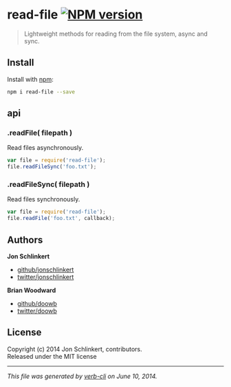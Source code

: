 # read-file [![NPM version](https://badge.fury.io/js/read-file.png)](http://badge.fury.io/js/read-file)

> Lightweight methods for reading from the file system, async and sync.

## Install
Install with [npm](npmjs.org):

```bash
npm i read-file --save
```


## api

### .readFile( filepath )

Read files asynchronously.

```js
var file = require('read-file');
file.readFileSync('foo.txt');
```

### .readFileSync( filepath )

Read files synchronously.

```js
var file = require('read-file');
file.readFile('foo.txt', callback);
```

## Authors

**Jon Schlinkert**

+ [github/jonschlinkert](https://github.com/jonschlinkert)
+ [twitter/jonschlinkert](http://twitter.com/jonschlinkert)

**Brian Woodward**

+ [github/doowb](https://github.com/doowb)
+ [twitter/doowb](http://twitter.com/jonschlinkert)

## License
Copyright (c) 2014 Jon Schlinkert, contributors.  
Released under the MIT license

***

_This file was generated by [verb-cli](https://github.com/assemble/verb-cli) on June 10, 2014._